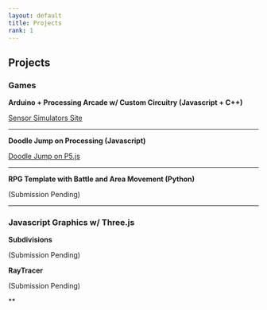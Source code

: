 ```yaml
---
layout: default
title: Projects
rank: 1
---
```

## Projects

### Games

**Arduino + Processing Arcade w/ Custom Circuitry (Javascript + C++)**

[Sensor Simulators Site](https://sites.google.com/umass.edu/sensorsimulators?usp=sharing)

---

**Doodle Jump on Processing (Javascript)**

[Doodle Jump on P5.js](https://editor.p5js.org/hwheeler/full/dFB3w8vy3)

---

**RPG Template with Battle and Area Movement (Python)**

(Submission Pending)

---

### Javascript Graphics w/ Three.js

**Subdivisions**

(Submission Pending)

**RayTracer**

(Submission Pending)

**
